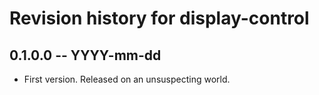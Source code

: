 # Revision history for display-control

## 0.1.0.0 -- YYYY-mm-dd

* First version. Released on an unsuspecting world.
